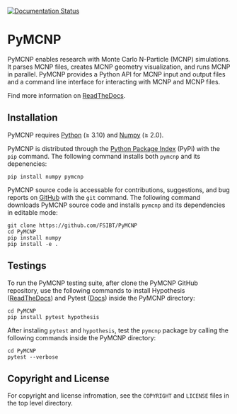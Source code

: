 [![Documentation Status](https://readthedocs.org/projects/pymcnp/badge/?version=latest)](https://pymcnp.readthedocs.io/en/latest/?badge=latest)

# PyMCNP

PyMCNP enables research with Monte Carlo N-Particle (MCNP) simulations. It parses MCNP files, creates MCNP geometry visualization, and runs MCNP in parallel. PyMCNP provides a Python API for MCNP input and output files and a command line interface for interacting with MCNP and MCNP files.

Find more information on [ReadTheDocs](https://github.com/mauricioAyllon/PyMCNP).

## Installation

PyMCNP requires [Python](https://www.python.org>) (≥ 3.10) and [Numpy](https://numpy.org>) (≥ 2.0).

PyMCNP is distributed through the [Python Package Index](https://pypi.org/project/pymcnp/>) (PyPi) with the ``pip`` command. The following command installs both ``pymcnp`` and its depenencies:

```
pip install numpy pymcnp
```

PyMCNP source code is accessable for contributions, suggestions, and bug reports on [GitHub](https://github.com/FSIBT/PyMCNP) with the ``git`` command. The following command downloads PyMCNP source code and installs ``pymcnp`` and its dependencies in editable mode:

```
git clone https://github.com/FSIBT/PyMCNP
cd PyMCNP
pip install numpy
pip install -e .
```

## Testings

To run the PyMCNP testing suite, after clone the PyMCNP GitHub repository, use the following commands to install Hypothesis ([ReadTheDocs](https://hypothesis.readthedocs.io/en/latest/quickstart.html#installing])) and Pytest ([Docs](https://docs.pytest.org/en/stable/)) inside the PyMCNP directory:

```
cd PyMCNP
pip install pytest hypothesis
```

After instaling `pytest` and `hypothesis`, test the `pymcnp` package by calling the following commands inside the PyMCNP directory:

```
cd PyMCNP
pytest --verbose
```

## Copyright and License

For copyright and license infromation, see the `COPYRIGHT` and `LICENSE` files in the top level directory.
